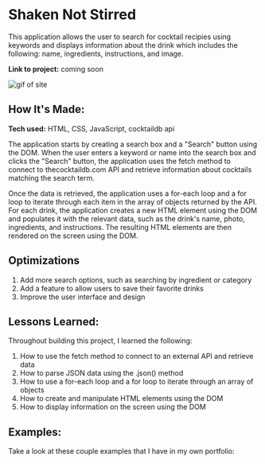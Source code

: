 # Shaken Not Stirred

This application allows the user to search for cocktail recipies using keywords and displays information about the drink which includes the following: name, ingredients, instructions, and image.

**Link to project:** coming soon

![gif of site]()

## How It's Made:

**Tech used:** HTML, CSS, JavaScript, cocktaildb api

The application starts by creating a search box and a "Search" button using the DOM. When the user enters a keyword or name into the search box and clicks the "Search" button, the application uses the fetch method to connect to thecocktaildb.com API and retrieve information about cocktails matching the search term.

Once the data is retrieved, the application uses a for-each loop and a for loop to iterate through each item in the array of objects returned by the API. For each drink, the application creates a new HTML element using the DOM and populates it with the relevant data, such as the drink's name, photo, ingredients, and instructions. The resulting HTML elements are then rendered on the screen using the DOM.

## Optimizations

1. Add more search options, such as searching by ingredient or category
2. Add a feature to allow users to save their favorite drinks
3. Improve the user interface and design

## Lessons Learned:

Throughout building this project, I learned the following:

1. How to use the fetch method to connect to an external API and retrieve data
2. How to parse JSON data using the .json() method
3. How to use a for-each loop and a for loop to iterate through an array of objects
4. How to create and manipulate HTML elements using the DOM
5. How to display information on the screen using the DOM

## Examples:

Take a look at these couple examples that I have in my own portfolio:
